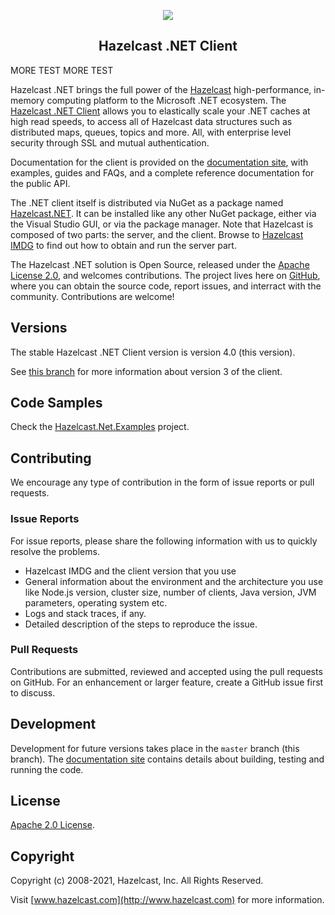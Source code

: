 <p align="center">
    <a href="https://github.com/hazelcast/hazelcast-csharp-client/">
        <img src="https://3l0wd94f0qdd10om8642z9se-wpengine.netdna-ssl.com/images/logos/hazelcast-logo-horz_md.png" />
    </a>
    <h2 align="center">Hazelcast .NET Client</h2>
</p>

MORE TEST MORE TEST 

Hazelcast .NET brings the full power of the [Hazelcast](https://hazelcast.com) high-performance, in-memory computing platform to the Microsoft .NET ecosystem. The 
[Hazelcast .NET Client](https://hazelcast.org/imdg/clients-languages/dotnet/) allows you to elastically scale your .NET caches at high read speeds, to access all of Hazelcast data structures such as distributed maps, queues, topics and more. All, with enterprise level security through SSL and mutual authentication.

Documentation for the client is provided on the [documentation site](http://hazelcast.github.io/hazelcast-csharp-client/), with examples, guides and FAQs, and a complete reference documentation for the public API.

The .NET client itself is distributed via NuGet as a package named [Hazelcast.NET](https://www.nuget.org/packages/Hazelcast.Net/). It can be installed like any other NuGet package, either via the Visual Studio GUI, or via the package manager. Note that Hazelcast is composed of two parts: the server, and the client. Browse to [Hazelcast IMDG](https://hazelcast.org/imdg/) to find out how to obtain and run the server part.

The Hazelcast .NET solution is Open Source, released under the [Apache License 2.0](https://www.apache.org/licenses/LICENSE-2.0), and welcomes contributions. The project lives here on [GitHub](https://github.com/hazelcast/hazelcast-csharp-client), where you can obtain the source code, report issues, and interract with the community. Contributions are welcome!

## Versions

The stable Hazelcast .NET Client version is version 4.0 (this version).

See [this branch](https://github.com/hazelcast/hazelcast-csharp-client/tree/3.12.z) for more information about version 3 of the client.

## Code Samples

Check the [Hazelcast.Net.Examples](https://github.com/hazelcast/hazelcast-csharp-client/tree/master/src/Hazelcast.Net.Examples) project.

## Contributing

We encourage any type of contribution in the form of issue reports or pull requests.

### Issue Reports

For issue reports, please share the following information with us to quickly resolve the problems.

* Hazelcast IMDG and the client version that you use
* General information about the environment and the architecture you use like Node.js version, cluster size, number of clients, Java version, JVM parameters, operating system etc.
* Logs and stack traces, if any.
* Detailed description of the steps to reproduce the issue.

### Pull Requests

Contributions are submitted, reviewed and accepted using the pull requests on GitHub. For an enhancement or larger
feature, create a GitHub issue first to discuss.

## Development

Development for future versions takes place in the `master` branch (this branch). The [documentation site](http://hazelcast.github.io/hazelcast-csharp-client/) contains details about building, testing and running the code.

## License

[Apache 2.0 License](LICENSE).

## Copyright

Copyright (c) 2008-2021, Hazelcast, Inc. All Rights Reserved.

Visit [www.hazelcast.com](http://www.hazelcast.com) for more information.
